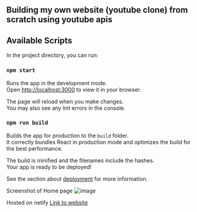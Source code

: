## Building my own website (youtube clone) from scratch using youtube apis

## Available Scripts

In the project directory, you can run:

### `npm start`

Runs the app in the development mode.\
Open [http://localhost:3000](http://localhost:3000) to view it in your browser.

The page will reload when you make changes.\
You may also see any lint errors in the console.


### `npm run build`

Builds the app for production to the `build` folder.\
It correctly bundles React in production mode and optimizes the build for the best performance.

The build is minified and the filenames include the hashes.\
Your app is ready to be deployed!

See the section about [deployment](https://facebook.github.io/create-react-app/docs/deployment) for more information.

Screenshot of Home page
![image](https://user-images.githubusercontent.com/80103384/166156918-ff3c6add-27cb-47f9-80db-6c87bdbb2133.png)

Hosted on netify
[Link to website](https://zippy-manatee-4d3b37.netlify.app/)
